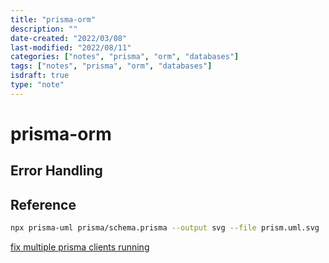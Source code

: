 ```yaml
---
title: "prisma-orm"
description: ""
date-created: "2022/03/08"
last-modified: "2022/08/11"
categories: ["notes", "prisma", "orm", "databases"]
tags: ["notes", "prisma", "orm", "databases"]
isdraft: true
type: "note"
---
```


# prisma-orm

## Error Handling

## Reference

```sh
npx prisma-uml prisma/schema.prisma --output svg --file prism.uml.svg
```

[fix multiple prisma clients running](https://flaviocopes.com/prisma-fix-initialize-yet-vercel/)
